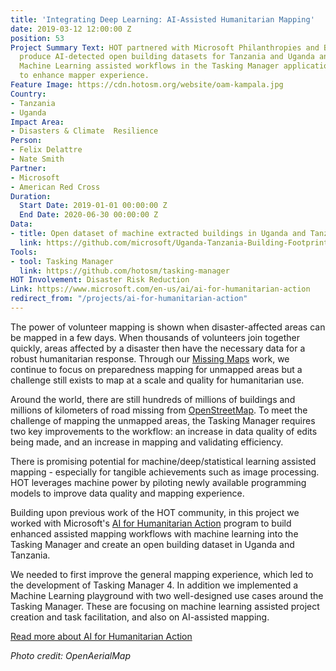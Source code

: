 ```yaml
---
title: 'Integrating Deep Learning: AI-Assisted Humanitarian Mapping'
date: 2019-03-12 12:00:00 Z
position: 53
Project Summary Text: HOT partnered with Microsoft Philanthropies and Bing Maps to
  produce AI-detected open building datasets for Tanzania and Uganda and to pilot
  Machine Learning assisted workflows in the Tasking Manager application in order
  to enhance mapper experience.
Feature Image: https://cdn.hotosm.org/website/oam-kampala.jpg
Country:
- Tanzania
- Uganda
Impact Area:
- Disasters & Climate  Resilience
Person:
- Felix Delattre
- Nate Smith
Partner:
- Microsoft
- American Red Cross
Duration:
  Start Date: 2019-01-01 00:00:00 Z
  End Date: 2020-06-30 00:00:00 Z
Data:
- title: Open dataset of machine extracted buildings in Uganda and Tanzania
  link: https://github.com/microsoft/Uganda-Tanzania-Building-Footprints
Tools:
- tool: Tasking Manager
  link: https://github.com/hotosm/tasking-manager
HOT Involvement: Disaster Risk Reduction
Link: https://www.microsoft.com/en-us/ai/ai-for-humanitarian-action
redirect_from: "/projects/ai-for-humanitarian-action"
---
```


The power of volunteer mapping is shown when disaster-affected areas can be mapped in a few days. When thousands of volunteers join together quickly, areas affected by a disaster then have the necessary data for a robust humanitarian response. Through our [Missing Maps](https://www.missingmaps.org/) work, we continue to focus on preparedness mapping for unmapped areas but a challenge still exists to map at a scale and quality for humanitarian use. 

Around the world, there are still hundreds of millions of buildings and millions of kilometers of road missing from [OpenStreetMap](https://www.openstreetmap.org/). To meet the challenge of mapping the unmapped areas, the Tasking Manager requires two key improvements to the workflow: an increase in data quality of edits being made, and an increase in mapping and validating efficiency. 

There is promising potential for machine/deep/statistical learning assisted mapping - especially for tangible achievements such as image processing. HOT leverages machine power by piloting newly available programming models to improve data quality and mapping experience.

Building upon previous work of the HOT community, in this project we worked with Microsoft's [AI for Humanitarian Action](https://www.microsoft.com/en-us/ai/ai-for-humanitarian-action) program to build enhanced assisted mapping workflows with machine learning into the Tasking Manager and create an open building dataset in Uganda and Tanzania. 

We needed to first improve the general mapping experience, which led to the development of Tasking Manager 4. In addition we implemented a Machine Learning playground with two well-designed use cases around the Tasking Manager. These are focusing on machine learning assisted project creation and task facilitation, and also on AI-assisted mapping.

<p>
<div class="highlight-options"><a href="https://www.microsoft.com/en-us/ai/ai-for-humanitarian-action" class="btn btn-primary btn-block btn-chevron">Read more about AI for Humanitarian Action</a></div>
</p>

_Photo credit: OpenAerialMap_
